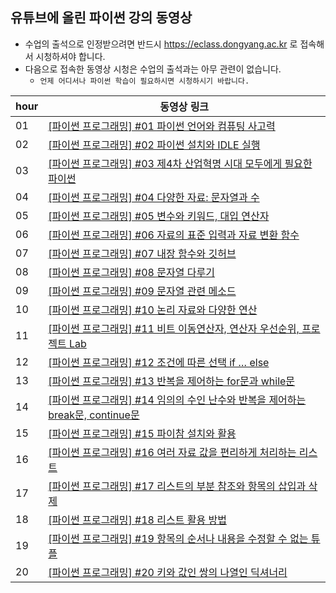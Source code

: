## 유튜브에 올린 파이썬 강의 동영상
- 수업의 출석으로 인정받으려면 반드시 https://eclass.dongyang.ac.kr 로 접속해서 시청하셔야 합니다. 
- 다음으로 접속한 동영상 시청은 수업의 출석과는 아무 관련이 없습니다. 
  - ```언제 어디서나 파이썬 학습이 필요하시면 시청하시기 바랍니다.```


| hour | 동영상 링크 |
| ----------- | ----------- |
| 01 | [[파이썬 프로그래밍] #01 파이썬 언어와 컴퓨팅 사고력](https://youtu.be/LWOwt3pk_o4) |
| 02 | [[파이썬 프로그래밍] #02 파이썬 설치와 IDLE 실행](https://youtu.be/sSQzEI2Kzqs) |
| 03 | [[파이썬 프로그래밍] #03 제4차 산업혁명 시대 모두에게 필요한 파이썬](https://youtu.be/4iYSbK9ob_g) |
| 04 | [[파이썬 프로그래밍] #04 다양한 자료: 문자열과 수](https://youtu.be/5ooMxJab3mU) |
| 05 | [[파이썬 프로그래밍] #05 변수와 키워드, 대입 연산자](https://youtu.be/NJilA5p6sRE) |
| 06 | [[파이썬 프로그래밍] #06 자료의 표준 입력과 자료 변환 함수](https://youtu.be/z5Z-bWa2mY4) |
| 07 | [[파이썬 프로그래밍] #07 내장 함수와 깃허브](https://youtu.be/PM0DPsRaQDM) |
| 08 | [[파이썬 프로그래밍] #08 문자열 다루기](https://youtu.be/aNxa54ozUX4) |
| 09 | [[파이썬 프로그래밍] #09 문자열 관련 메소드](https://youtu.be/lAC6F1MAaKc) |
| 10 | [[파이썬 프로그래밍] #10 논리 자료와 다양한 연산](https://youtu.be/kYzBXQIizvw) |
| 11 | [[파이썬 프로그래밍] #11 비트 이동연산자, 연산자 우선순위, 프로젝트 Lab](https://youtu.be/6H2ofo0o75k) |
| 12 | [[파이썬 프로그래밍] #12 조건에 따른 선택 if … else](https://youtu.be/bif9wiOgClY) |
| 13 | [[파이썬 프로그래밍] #13 반복을 제어하는 for문과 while문](https://youtu.be/2I8ciefWlwg) |
| 14 | [[파이썬 프로그래밍] #14 임의의 수인 난수와 반복을 제어하는 break문, continue문](https://youtu.be/K-RHGa_Ut3Y) |
| 15 | [[파이썬 프로그래밍] #15 파이참 설치와 활용](https://youtu.be/nCd8rEHCZb4) |
| 16 | [[파이썬 프로그래밍] #16 여러 자료 값을 편리하게 처리하는 리스트](https://youtu.be/C_tFFT0-jbA) |
| 17 | [[파이썬 프로그래밍] #17 리스트의 부분 참조와 항목의 삽입과 삭제](https://youtu.be/ADaGyiERQXQ) |
| 18 | [[파이썬 프로그래밍] #18 리스트 활용 방법](https://youtu.be/tRHtwnbdALc) |
| 19 | [[파이썬 프로그래밍] #19 항목의 순서나 내용을 수정할 수 없는 튜플](https://youtu.be/cDAKwd3uOD4) |
| 20 | [[파이썬 프로그래밍] #20 키와 값인 쌍의 나열인 딕셔너리](https://youtu.be/y1zpkyrE8PY) |

